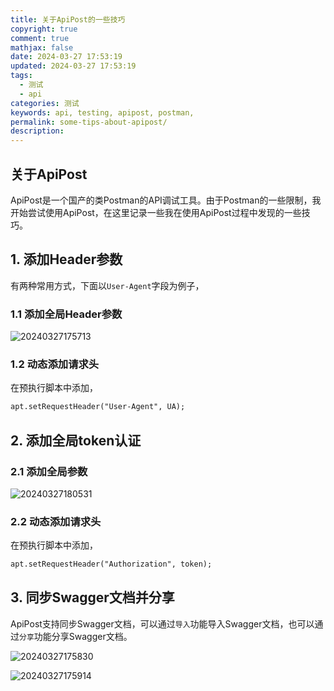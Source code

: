 ```yaml
---
title: 关于ApiPost的一些技巧
copyright: true
comment: true
mathjax: false
date: 2024-03-27 17:53:19
updated: 2024-03-27 17:53:19
tags:
  - 测试
  - api
categories: 测试
keywords: api, testing, apipost, postman,
permalink: some-tips-about-apipost/
description:
---
```

## 关于ApiPost

ApiPost是一个国产的类Postman的API调试工具。由于Postman的一些限制，我开始尝试使用ApiPost，在这里记录一些我在使用ApiPost过程中发现的一些技巧。

<!--more-->
## 1. 添加Header参数

有两种常用方式，下面以`User-Agent`字段为例子，

### 1.1 添加全局Header参数

![20240327175713](https://cdn.zyha.cn/blog/20240327175713.png?x-oss-process=style/blog)

### 1.2 动态添加请求头

在预执行脚本中添加，

```txt
apt.setRequestHeader("User-Agent", UA);
```

## 2. 添加全局token认证

### 2.1 添加全局参数

![20240327180531](https://cdn.zyha.cn/blog/20240327180531.png?x-oss-process=style/blog)

### 2.2 动态添加请求头

在预执行脚本中添加，

```txt
apt.setRequestHeader("Authorization", token);
```

## 3. 同步Swagger文档并分享

ApiPost支持同步Swagger文档，可以通过`导入`功能导入Swagger文档，也可以通过`分享`功能分享Swagger文档。

![20240327175830](https://cdn.zyha.cn/blog/20240327175830.png?x-oss-process=style/blog)

![20240327175914](https://cdn.zyha.cn/blog/20240327175914.png?x-oss-process=style/blog)
